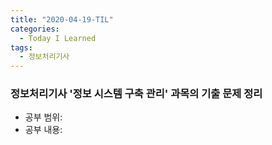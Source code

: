 ```yaml
---
title: "2020-04-19-TIL"
categories:
  - Today I Learned
tags:
  - 정보처리기사
---
```


### 정보처리기사 '정보 시스템 구축 관리' 과목의 기출 문제 정리
  - 공부 범위:
  - 공부 내용:

